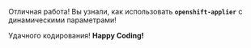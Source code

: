 Отличная работа! Вы узнали, как использовать **`openshift-applier`** с динамическими параметрами!

Удачного кодирования! **Happy Coding!**